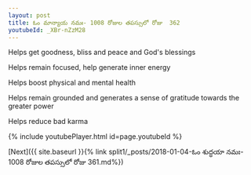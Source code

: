 ```yaml
---
layout: post
title: ఓం మాన్యాయ నమః- 1008 రోజుల తపస్సులో రోజు  362
youtubeId: _XBr-nZzM28
---
```

 
 
Helps get goodness, bliss and peace and God's blessings
 
Helps remain focused, help generate inner energy 
 
Helps boost physical and mental health 
 
Helps remain grounded and generates a sense of gratitude towards the greater power 
 
Helps reduce bad karma
 
 
 
 


{% include youtubePlayer.html id=page.youtubeId %}
 
[Next]({{ site.baseurl }}{% link  split1/_posts/2018-01-04-ఓం శుద్ధయా నమః- 1008 రోజుల తపస్సులో రోజు  361.md%})
 
